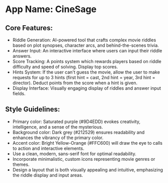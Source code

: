# **App Name**: CineSage

## Core Features:

- Riddle Generation: AI-powered tool that crafts complex movie riddles based on plot synopses, character arcs, and behind-the-scenes trivia.
- Answer Input: An interactive interface where users can input their riddle answers.
- Score Tracking: A points system which rewards players based on riddle difficulty and speed of solving. Display top scores.
- Hints System: If the user can't guess the movie, allow the user to make requests for up to 3 hints (first hint = cast, 2nd hint = year, 3rd hint = director). Deduct points from the score when a hint is given.
- Display Interface: Visually engaging display of riddles and answer input fields.

## Style Guidelines:

- Primary color: Saturated purple (#9D4EDD) evokes creativity, intelligence, and a sense of the mysterious.
- Background color: Dark grey (#212529) ensures readability and enhances the vibrancy of the primary color.
- Accent color: Bright Yellow-Orange (#FFC600) will draw the eye to calls to action and interactive elements.
- Use a clean, modern, sans-serif font for optimal readability.
- Incorporate minimalistic, custom icons representing movie genres or themes.
- Design a layout that is both visually appealing and intuitive, emphasizing the riddle display and input areas.